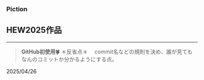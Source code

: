 ### Piction
## HEW2025作品
---

>**GitHub初使用🍀**
＊反省点＊
　commit名などの規則を決め、誰が見てもなんのコミットか分かるようにする点。

2025/04/26

